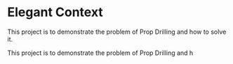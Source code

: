 # Elegant Context
This project is to demonstrate the problem of Prop Drilling and how to solve it.

This project is to demonstrate the problem of Prop Drilling and h